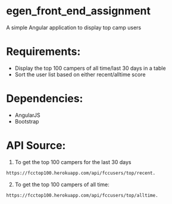 # egen_front_end_assignment
A simple Angular application to display top camp users

Requirements:
=======
* Display the top 100 campers of all time/last 30 days in a table
* Sort the user list based on either recent/alltime score

Dependencies:
=======

* AngularJS
* Bootstrap

API Source:
=======

1) To get the top 100 campers for the last 30 days

```bash
https://fcctop100.herokuapp.com/api/fccusers/top/recent.
```
2) To get the top 100 campers of all time:

```bash
https://fcctop100.herokuapp.com/api/fccusers/top/alltime.
```
